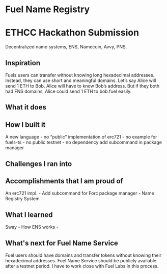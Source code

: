 # Fuel Name Registry

# ETHCC Hackathon Submission

Decentralized name systems, ENS, Namecoin, Avvy, PNS.

## Inspiration

Fuels users can transfer without knowing long hexadecimal addresses. Instead, they can use short and meaningful domains. Let’s say Alice will send 1 ETH to Bob. Alice will have to know Bob’s address. But if they both had FNS domains, Alice could send 1 ETH to bob.fuel easily.

## What it does

## How I built it

A new language - no “public” implementation of erc721 - no example for fuels-ts - no public testnet - no dependency add subcommand in package manager


## Challenges I ran into

## Accomplishments that I am proud of

An erc721 impl. - Add subcommand for Forc package manager - Name Registry System


## What I learned

Sway - How ENS works - 


## What's next for Fuel Name Service

Fuel users should have domains and transfer tokens without knowing their hexadecimal addresses. Fuel Name Service should be publicly available after a testnet period. I have to work close with Fuel Labs in this process.


